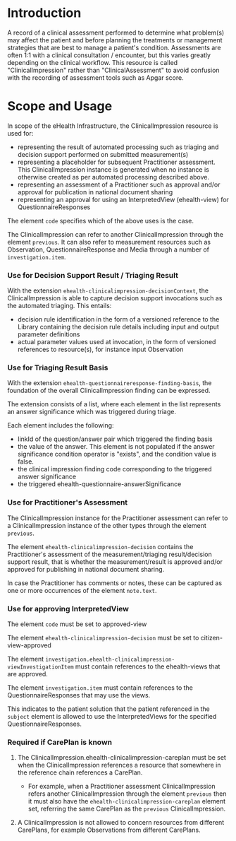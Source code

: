 # Introduction
A record of a clinical assessment performed to determine what problem(s) may affect
the patient and before planning the treatments or management strategies that are best
to manage a patient's condition. Assessments are often 1:1 with a clinical consultation / encounter,
but this varies greatly depending on the clinical workflow. This resource is called
"ClinicalImpression" rather than "ClinicalAssessment" to avoid confusion with the recording
of assessment tools such as Apgar score.

# Scope and Usage
In scope of the eHealth Infrastructure, the ClinicalImpression resource is used for:

* representing the result of automated processing such as triaging and decision support performed on submitted measurement(s)
* representing a placeholder for subsequent Practitioner assessment. This ClinicalImpression instance is generated when no instance is otherwise created as per automated processing described above. 
* representing an assessment of a Practitioner such as approval and/or approval for publication in national document sharing
* representing an approval for using an InterpretedView (ehealth-view) for QuestionnaireResponses

The element `code` specifies which of the above uses is the case.

The ClinicalImpression can refer to another ClinicalImpression through the element `previous`. It can also refer to measurement resources such as Observation, QuestionnaireResponse and Media through 
a number of `investigation.item`.

### Use for Decision Support Result / Triaging Result

With the extension `ehealth-clinicalimpression-decisionContext`, the ClinicalImpression is able to capture decision support invocations such as the automated triaging. This entails:

* decision rule identification in the form of a versioned reference to the Library containing the decision rule details including input and output parameter definitions
* actual parameter values used at invocation, in the form of versioned references to resource(s), for instance input Observation 

### Use for Triaging Result Basis

With the extension `ehealth-questionnaireresponse-finding-basis`, the foundation of the overall ClinicalImpression finding can be expressed.

The extension consists of a list, where each element in the list represents an answer significance which was triggered during triage.

Each element includes the following:
* linkId of the question/answer pair which triggered the finding basis
* the value of the answer. This element is not populated if the answer significance condition operator is "exists", and the condition value is false.
* the clinical impression finding code corresponding to the triggered answer significance
* the triggered ehealth-questionnaire-answerSignificance

### Use for Practitioner's Assessment

The ClinicalImpression instance for the Practitioner assessment can refer to a ClinicalImpression instance of the other types through the element `previous`.

The element `ehealth-clinicalimpression-decision` contains the Practitioner's assessment of the measurement/triaging result/decision support result, that is whether the measurement/result is approved and/or approved for publishing in national document sharing.

In case the Practitioner has comments or notes, these can be captured as one or more occurrences of the element `note.text`. 

### Use for approving InterpretedView
The element `code` must be set to approved-view

The element `ehealth-clinicalimpression-decision` must be set to citizen-view-approved

The element `investigation.ehealth-clinicalimpression-viewInvestigationItem` must contain references to the ehealth-views that are approved.

The element `investigation.item` must contain references to the QuestionnaireResponses that may use the views.

This indicates to the patient solution that the patient referenced in the `subject` element is allowed to use the InterpretedViews for the specified QuestionnaireResponses. 
 

### Required if CarePlan is known

1. The ClinicalImpression.ehealth-clinicalimpression-careplan must be set when the ClinicalImpression references a resource that somewhere in the reference chain references a CarePlan.

    * For example, when a Practitioner assessment ClinicalImpression refers another ClinicalImpression through the element `previous` then it must also have the `ehealth-clinicalimpression-careplan` element set, referring the same CarePlan as the `previous` ClinicalImpression.

2. A ClinicalImpression is not allowed to concern resources from different CarePlans, for example Observations from different CarePlans.